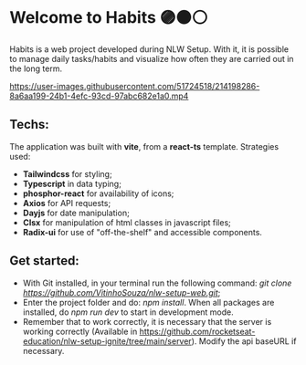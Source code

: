 # Welcome to **Habits** 🟣⚫⚪
Habits is a web project developed during NLW Setup.
With it, it is possible to manage daily tasks/habits and visualize how often they are carried out in the long term.

https://user-images.githubusercontent.com/51724518/214198286-8a6aa199-24b1-4efc-93cd-97abc682e1a0.mp4

## Techs:
The application was built with **vite**, from a **react-ts** template. Strategies used:
- **Tailwindcss** for styling;
- **Typescript** in data typing;
- **phosphor-react** for availability of icons;
- **Axios** for API requests;
- **Dayjs** for date manipulation;
- **Clsx** for manipulation of html classes in javascript files;
- **Radix-ui** for use of "off-the-shelf" and accessible components.

## Get started:
- With Git installed, in your terminal run the following command: *git clone https://github.com/VitinhoSouza/nlw-setup-web.git*;
- Enter the project folder and do: *npm install*. When all packages are installed, do *npm run dev* to start in development mode.
- Remember that to work correctly, it is necessary that the server is working correctly (Available in https://github.com/rocketseat-education/nlw-setup-ignite/tree/main/server). 
Modify the api baseURL if necessary.

